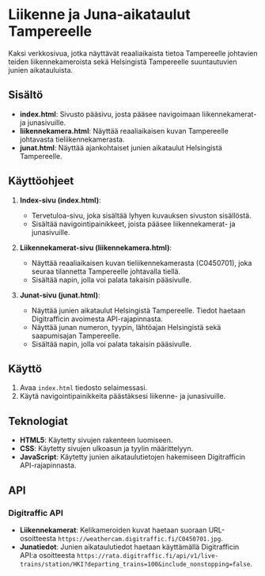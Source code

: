 # Liikenne ja Juna-aikataulut Tampereelle

Kaksi verkkosivua, jotka näyttävät reaaliaikaista tietoa Tampereelle johtavien teiden liikennekameroista sekä Helsingistä Tampereelle suuntautuvien junien aikatauluista.

## Sisältö

- **index.html**: Sivusto pääsivu, josta pääsee navigoimaan liikennekamerat- ja junasivuille.
- **liikennekamera.html**: Näyttää reaaliaikaisen kuvan Tampereelle johtavasta tieliikennekamerasta.
- **junat.html**: Näyttää ajankohtaiset junien aikataulut Helsingistä Tampereelle.

## Käyttöohjeet

1. **Index-sivu (index.html)**:
   - Tervetuloa-sivu, joka sisältää lyhyen kuvauksen sivuston sisällöstä.
   - Sisältää navigointipainikkeet, joista pääsee liikennekamerat- ja junasivuille.

2. **Liikennekamerat-sivu (liikennekamera.html)**:
   - Näyttää reaaliaikaisen kuvan tieliikennekamerasta (C0450701), joka seuraa tilannetta Tampereelle johtavalla tiellä.
   - Sisältää napin, jolla voi palata takaisin pääsivulle.

3. **Junat-sivu (junat.html)**:
   - Näyttää junien aikataulut Helsingistä Tampereelle. Tiedot haetaan Digitrafficin avoimesta API-rajapinnasta.
   - Näyttää junan numeron, tyypin, lähtöajan Helsingistä sekä saapumisajan Tampereelle.
   - Sisältää napin, jolla voi palata takaisin pääsivulle.

## Käyttö

1. Avaa `index.html` tiedosto selaimessasi.
2. Käytä navigointipainikkeita päästäksesi liikenne- ja junasivuille.

## Teknologiat

- **HTML5**: Käytetty sivujen rakenteen luomiseen.
- **CSS**: Käytetty sivujen ulkoasun ja tyylin määrittelyyn.
- **JavaScript**: Käytetty junien aikataulutietojen hakemiseen Digitrafficin API-rajapinnasta.

## API

### Digitraffic API

- **Liikennekamerat**: Kelikameroiden kuvat haetaan suoraan URL-osoitteesta `https://weathercam.digitraffic.fi/C0450701.jpg`.
- **Junatiedot**: Junien aikataulutiedot haetaan käyttämällä Digitrafficin API:a osoitteesta `https://rata.digitraffic.fi/api/v1/live-trains/station/HKI?departing_trains=100&include_nonstopping=false`.
